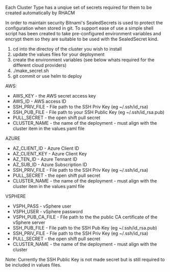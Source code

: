 Each Cluster Type has a unqiue set of secrets required for them to be created automatically by RHACM

In order to maintain security Bitnami's SealedSecrets is used to protect the configuration when stored in git. To support ease of use a simple shell script has been created
to take pre-configured environment variables and encrypt them so they are suitable to be used with the SealedSecret kind.

1. cd into the directoy of the cluster you wish to install 
2. update the values files for  your deployment
3. create the environment variables (see below whats required for the different cloud providers)
4. ./make_secret.sh
5. git commit or use helm to deploy

AWS:
- AWS_KEY - the AWS secret access key
- AWS_ID - AWS access ID
- SSH_PRIV_FILE - File path to the SSH Priv Key (eg ~/.ssh/id_rsa)
- SSH_PUB_FILE - File path to your SSH Public Key (eg ~/.ssh/id_rsa.pub)
- PULL_SECRET - the open shift pull secret
- CLUSTER_NAME - the name of the deployment - must align with the cluster item in the values.yaml file


AZURE
- AZ_CLIENT_ID - Azure Client ID
- AZ_CLIENT_KEY - Azure Client Key
- AZ_TEN_ID - Azure Tennant ID
- AZ_SUB_ID - Azure Subscription ID
- SSH_PRIV_FILE - File path to the SSH Priv Key (eg ~/.ssh/id_rsa)
- PULL_SECRET - the open shift pull secret
- CLUSTER_NAME - the name of the deployment - must align with the cluster item in the values.yaml file

VSPHERE
- VSPH_PASS - vSphere user
- VSPH_USER - vSphere password
- VSPH_PUB_CA_FILE - File path to the the public CA certificate of the vSphere server
- SSH_PUB_FILE - File path to the SSH Pub Key (eg ~/.ssh/id_rsa.pub)
- SSH_PRIV_FILE - File path to the SSH Priv Key (eg ~/.ssh/id_rsa)
- PULL_SECRET - the open shift pull secret
- CLUSTER_NAME - the name of the deployment - must align with the cluster 

Note: Currently the SSH Public Key is not made secret but is still required to be included in values files.
